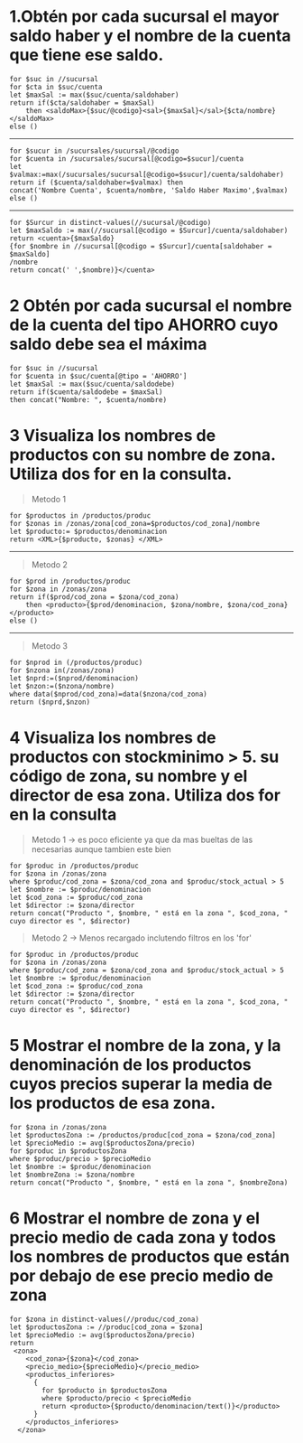 # 1.Obtén por cada sucursal el mayor saldo haber y el nombre de la cuenta que tiene ese saldo.
    
    for $suc in //sucursal
    for $cta in $suc/cuenta
    let $maxSal := max($suc/cuenta/saldohaber)
    return if($cta/saldohaber = $maxSal)
    	then <saldoMax>{$suc/@codigo}<sal>{$maxSal}</sal>{$cta/nombre}</saldoMax>
    else ()

---
    for $sucur in /sucursales/sucursal/@codigo
    for $cuenta in /sucursales/sucursal[@codigo=$sucur]/cuenta
    let $valmax:=max(/sucursales/sucursal[@codigo=$sucur]/cuenta/saldohaber)
    return if ($cuenta/saldohaber=$valmax) then
    concat('Nombre Cuenta', $cuenta/nombre, 'Saldo Haber Maximo',$valmax) 
    else ()
---

    for $Surcur in distinct-values(//sucursal/@codigo)
    let $maxSaldo := max(//sucursal[@codigo = $Surcur]/cuenta/saldohaber)
    return <cuenta>{$maxSaldo}
    {for $nombre in //sucursal[@codigo = $Surcur]/cuenta[saldohaber = $maxSaldo]
    /nombre
    return concat(' ',$nombre)}</cuenta>

# 2 Obtén por cada sucursal el nombre de la cuenta del tipo AHORRO cuyo saldo debe sea el máxima 

	for $suc in //sucursal
	for $cuenta in $suc/cuenta[@tipo = 'AHORRO']
	let $maxSal := max($suc/cuenta/saldodebe)
	return if($cuenta/saldodebe = $maxSal)
	then concat("Nombre: ", $cuenta/nombre)


# 3 Visualiza los nombres de productos con su nombre de zona. Utiliza dos for en la consulta.
> Metodo 1

	for $productos in /productos/produc
	for $zonas in /zonas/zona[cod_zona=$productos/cod_zona]/nombre
	let $producto:= $productos/denominacion
	return <XML>{$producto, $zonas} </XML>
---
> Metodo 2

	for $prod in /productos/produc
	for $zona in /zonas/zona
	return if($prod/cod_zona = $zona/cod_zona)
		then <producto>{$prod/denominacion, $zona/nombre, $zona/cod_zona}</producto>
	else ()
---
> Metodo 3

	for $nprod in (/productos/produc)
	for $nzona in(/zonas/zona)
	let $nprd:=($nprod/denominacion)
	let $nzon:=($nzona/nombre)
	where data($nprod/cod_zona)=data($nzona/cod_zona)
	return ($nprd,$nzon)


# 4 Visualiza los nombres de productos con stockminimo > 5. su código de zona, su nombre y el director de esa zona. Utiliza dos for en la consulta
> Metodo 1 -> es poco eficiente ya que da mas bueltas de las necesarias aunque tambien este bien

	for $produc in /productos/produc
	for $zona in /zonas/zona
	where $produc/cod_zona = $zona/cod_zona and $produc/stock_actual > 5
	let $nombre := $produc/denominacion
	let $cod_zona := $produc/cod_zona
	let $director := $zona/director
	return concat("Producto ", $nombre, " está en la zona ", $cod_zona, " cuyo director es ", $director)

 > Metodo 2 -> Menos recargado inclutendo filtros en los 'for'

	for $produc in /productos/produc
	for $zona in /zonas/zona
	where $produc/cod_zona = $zona/cod_zona and $produc/stock_actual > 5
	let $nombre := $produc/denominacion
	let $cod_zona := $produc/cod_zona
	let $director := $zona/director
	return concat("Producto ", $nombre, " está en la zona ", $cod_zona, " cuyo director es ", $director)
	

# 5 Mostrar el nombre de la zona, y la denominación de los productos cuyos precios superar la media de los productos de esa zona.

	for $zona in /zonas/zona
	let $productosZona := /productos/produc[cod_zona = $zona/cod_zona]
	let $precioMedio := avg($productosZona/precio)
	for $produc in $productosZona
	where $produc/precio > $precioMedio
	let $nombre := $produc/denominacion
	let $nombreZona := $zona/nombre
	return concat("Producto ", $nombre, " está en la zona ", $nombreZona)

# 6 Mostrar el nombre de zona y el precio medio de cada zona y todos los nombres de productos que están por debajo de ese precio medio de zona

	for $zona in distinct-values(//produc/cod_zona)
	let $productosZona := //produc[cod_zona = $zona]
	let $precioMedio := avg($productosZona/precio)
	return 
	 <zona>
	    <cod_zona>{$zona}</cod_zona>
	    <precio_medio>{$precioMedio}</precio_medio>
	    <productos_inferiores>
	      {
	        for $producto in $productosZona
	        where $producto/precio < $precioMedio
	        return <producto>{$producto/denominacion/text()}</producto>
	      }
	    </productos_inferiores>
	  </zona>
